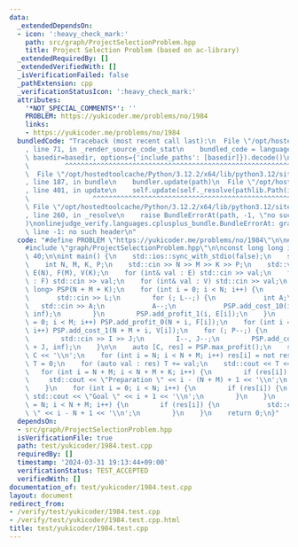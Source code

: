 ```yaml
---
data:
  _extendedDependsOn:
  - icon: ':heavy_check_mark:'
    path: src/graph/ProjectSelectionProblem.hpp
    title: Project Selection Problem (based on ac-library)
  _extendedRequiredBy: []
  _extendedVerifiedWith: []
  _isVerificationFailed: false
  _pathExtension: cpp
  _verificationStatusIcon: ':heavy_check_mark:'
  attributes:
    '*NOT_SPECIAL_COMMENTS*': ''
    PROBLEM: https://yukicoder.me/problems/no/1984
    links:
    - https://yukicoder.me/problems/no/1984
  bundledCode: "Traceback (most recent call last):\n  File \"/opt/hostedtoolcache/Python/3.12.2/x64/lib/python3.12/site-packages/onlinejudge_verify/documentation/build.py\"\
    , line 71, in _render_source_code_stat\n    bundled_code = language.bundle(stat.path,\
    \ basedir=basedir, options={'include_paths': [basedir]}).decode()\n          \
    \         ^^^^^^^^^^^^^^^^^^^^^^^^^^^^^^^^^^^^^^^^^^^^^^^^^^^^^^^^^^^^^^^^^^^^^^^^^^^^^^^^^\n\
    \  File \"/opt/hostedtoolcache/Python/3.12.2/x64/lib/python3.12/site-packages/onlinejudge_verify/languages/cplusplus.py\"\
    , line 187, in bundle\n    bundler.update(path)\n  File \"/opt/hostedtoolcache/Python/3.12.2/x64/lib/python3.12/site-packages/onlinejudge_verify/languages/cplusplus_bundle.py\"\
    , line 401, in update\n    self.update(self._resolve(pathlib.Path(included), included_from=path))\n\
    \                ^^^^^^^^^^^^^^^^^^^^^^^^^^^^^^^^^^^^^^^^^^^^^^^^^^^^^^^^^\n \
    \ File \"/opt/hostedtoolcache/Python/3.12.2/x64/lib/python3.12/site-packages/onlinejudge_verify/languages/cplusplus_bundle.py\"\
    , line 260, in _resolve\n    raise BundleErrorAt(path, -1, \"no such header\"\
    )\nonlinejudge_verify.languages.cplusplus_bundle.BundleErrorAt: graph/ProjectSelectionProblem.hpp:\
    \ line -1: no such header\n"
  code: "#define PROBLEM \"https://yukicoder.me/problems/no/1984\"\n\n#include <iostream>\n\
    #include \"graph/ProjectSelectionProblem.hpp\"\n\nconst long long inf = 1LL <<\
    \ 40;\n\nint main() {\n    std::ios::sync_with_stdio(false);\n    std::cin.tie(nullptr);\n\
    \    int N, M, K, P;\n    std::cin >> N >> M >> K >> P;\n    std::vector<int>\
    \ E(N), F(M), V(K);\n    for (int& val : E) std::cin >> val;\n    for (int& val\
    \ : F) std::cin >> val;\n    for (int& val : V) std::cin >> val;\n    ProjectSelectionProblem<long\
    \ long> PSP(N + M + K);\n    for (int i = 0; i < N; i++) {\n        int L;\n \
    \       std::cin >> L;\n        for (; L--;) {\n            int A;\n         \
    \   std::cin >> A;\n            A--;\n            PSP.add_cost_10(i, N + M + A,\
    \ inf);\n        }\n        PSP.add_profit_1(i, E[i]);\n    }\n    for (int i\
    \ = 0; i < M; i++) PSP.add_profit_0(N + i, F[i]);\n    for (int i = 0; i < K;\
    \ i++) PSP.add_cost_1(N + M + i, V[i]);\n    for (; P--;) {\n        int I, J;\n\
    \        std::cin >> I >> J;\n        I--, J--;\n        PSP.add_cost_10(I, N\
    \ + J, inf);\n    }\n\n    auto [C, res] = PSP.max_profit();\n    std::cout <<\
    \ C << '\\n';\n    for (int i = N; i < N + M; i++) res[i] = not res[i];\n    int\
    \ T = 0;\n    for (auto val : res) T += val;\n    std::cout << T << '\\n';\n \
    \   for (int i = N + M; i < N + M + K; i++) {\n        if (res[i]) {\n       \
    \     std::cout << \"Preparation \" << i - (N + M) + 1 << '\\n';\n        }\n\
    \    }\n    for (int i = 0; i < N; i++) {\n        if (res[i]) {\n           \
    \ std::cout << \"Goal \" << i + 1 << '\\n';\n        }\n    }\n    for (int i\
    \ = N; i < N + M; i++) {\n        if (res[i]) {\n            std::cout << \"Action\
    \ \" << i - N + 1 << '\\n';\n        }\n    }\n    return 0;\n}"
  dependsOn:
  - src/graph/ProjectSelectionProblem.hpp
  isVerificationFile: true
  path: test/yukicoder/1984.test.cpp
  requiredBy: []
  timestamp: '2024-03-31 19:13:44+09:00'
  verificationStatus: TEST_ACCEPTED
  verifiedWith: []
documentation_of: test/yukicoder/1984.test.cpp
layout: document
redirect_from:
- /verify/test/yukicoder/1984.test.cpp
- /verify/test/yukicoder/1984.test.cpp.html
title: test/yukicoder/1984.test.cpp
---
```

